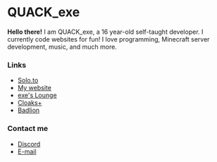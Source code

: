 # QUACK_exe

**Hello there!** I am QUACK_exe, a 16 year-old self-taught developer. I currently code websites for fun!
I love programming, Minecraft server development, music, and much more.

### Links

  * [Solo.to](https://solo.to/quack/)
  * [My website](https://quack.codes/)
  * [exe's Lounge](https://exelounge.net)
  * [Cloaks+](https://cloaks.plus/)
  * [Badlion](https://badlion.net/)

### Contact me
  * [Discord](https://discord.com/users/459723047377698826)
  * [E-mail](mailto://quack@exelounge.net/)
